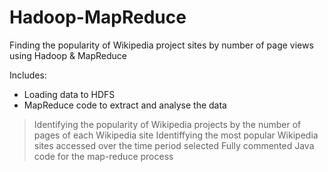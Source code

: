 # Hadoop-MapReduce
Finding the popularity of Wikipedia project sites by number of page views using Hadoop &amp; MapReduce

Includes:

* Loading data to HDFS
* MapReduce code to extract and analyse the data
> Identifying the popularity of Wikipedia projects by the number of pages of each Wikipedia site
> Identiffying the most popular Wikipedia sites accessed over the time period selected
> Fully commented Java code for the map-reduce process
